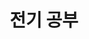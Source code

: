 ---
layout: project
title: "전기 공부"
description: "전기, 전자 공부"
header-img: "img/home-bg.jpg"
category: 전기공부
---